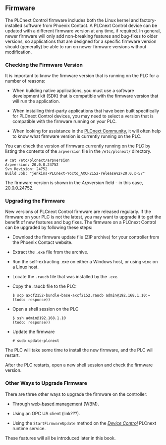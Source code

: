 ## Firmware

The PLCnext Control firmware includes both the Linux kernel and factory-installed software from Phoenix Contact. A PLCnext Control device can be updated with a different firmware version at any time, if required. In general, newer firmware will only add non-breaking features and bug-fixes to older versions, so applications that are designed for a specific firmware version should (generally) be able to run on newer firmware versions without modification.

### Checking the Firmware Version

It is important to know the firmware version that is running on the PLC for a number of reasons:

* When building native applications, you must use a software development kit (SDK) that is compatible with the firmware version that will run the application.

* When installing third-party applications that have been built specifically for PLCnext Control devices, you may need to select a version that is compatible with the firmware running on your PLC.

* When looking for assistance in the [PLCnext Community][plcnext-community], it will often help to know what firmware version is currently running on the PLC.

You can check the version of firmware currently running on the PLC by listing the contents of the `arpversion` file in the `/etc/plcnext/` directory.

```text
# cat /etc/plcnext/arpversion
Arpversion: 20.0.0.24752
Svn Revision: 24752
Build Job: "jenkins-PLCnext-Yocto_AXCF2152-release%2F20.0.x-57"
```

The firmware version is shown in the *Arpversion* field - in this case, 20.0.0.24752.

### Upgrading the Firmware

New versions of PLCnext Control firmware are released regularly. If the firmware on your PLC is not the latest, you may want to upgrade it to get the benefit of new features and bug fixes. The firmware on a PLCnext Control can be upgraded by following these steps:

* Download the firmware update file (ZIP archive) for your controller from the Phoenix Contact website.

* Extract the `.exe` file from the archive.

* Run the self-extracting .exe on either a Windows host, or using `wine` on a Linux host.

* Locate the `.raucb` file that was installed by the `.exe`.

* Copy the .raucb file to the PLC:

   ```text
   $ scp axcf2152-bundle-base-axcf2152.raucb admin@192.168.1.10:~
   (todo: response))
   ```

* Open a shell session on the PLC

   ```text
   $ ssh admin@192.168.1.10
   (todo: response))
   ```

* Update the firmware

   ```text
   # sudo update-plcnext
   ```

The PLC will take some time to install the new firmware, and the PLC will restart.

After the PLC restarts, open a new shell session and check the firmware version.

### Other Ways to Upgrade Firmware

There are three other ways to upgrade the firmware on the controller:

* Through [web-based management][wbm] (WBM).

* Using an OPC UA client (link???).

* Using the `StartFirmwareUpdate` method on the [*Device Control*][service] PLCnext runtime service.

These features will all be introduced later in this book.

[plcnext-community]: https://www.plcnext-community.net
[wbm]: http://plcnext-infocenter.s3-website.eu-central-1.amazonaws.com/PLCnext_Technology_InfoCenter/PLCnext_Technology_InfoCenter/WBM/Administration_Firmware_Update.htm
[service]: http://plcnext-infocenter.s3-website.eu-central-1.amazonaws.com/PLCnext_API_Documentation/html/classArp_1_1Device_1_1Interface_1_1Services_1_1IDeviceControlService.html
